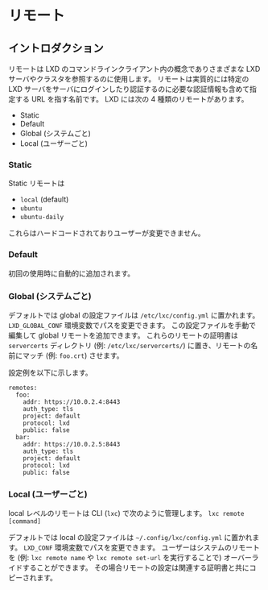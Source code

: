 # リモート
## イントロダクション
リモートは LXD のコマンドラインクライアント内の概念でありさまざまな LXD サーバやクラスタを参照するのに使用します。
リモートは実質的には特定の LXD サーバをサーバにログインしたり認証するのに必要な認証情報も含めて指定する URL を指す名前です。
LXD には次の 4 種類のリモートがあります。

- Static
- Default
- Global (システムごと)
- Local (ユーザーごと)

### Static
Static リモートは
- `local` (default)
- `ubuntu`
- `ubuntu-daily`

これらはハードコードされておりユーザーが変更できません。

### Default
初回の使用時に自動的に追加されます。

### Global (システムごと)
デフォルトでは global の設定ファイルは `/etc/lxc/config.yml` に置かれます。
`LXD_GLOBAL_CONF` 環境変数でパスを変更できます。
この設定ファイルを手動で編集して global リモートを追加できます。
これらのリモートの証明書は `servercerts` ディレクトリ (例: `/etc/lxc/servercerts/`) に置き、リモートの名前にマッチ (例: `foo.crt`) させます。

設定例を以下に示します。
```
remotes:
  foo:
    addr: https://10.0.2.4:8443
    auth_type: tls
    project: default
    protocol: lxd
    public: false
  bar:
    addr: https://10.0.2.5:8443
    auth_type: tls
    project: default
    protocol: lxd
    public: false
```

### Local (ユーザーごと)
local レベルのリモートは CLI (`lxc`) で次のように管理します。
`lxc remote [command]`

デフォルトでは local の設定ファイルは `~/.config/lxc/config.yml` に置かれます。
`LXD_CONF` 環境変数でパスを変更できます。
ユーザーはシステムのリモートを (例: `lxc remote name` や `lxc remote set-url` を実行することで) オーバーライドすることができます。
その場合リモートの設定は関連する証明書と共にコピーされます。
